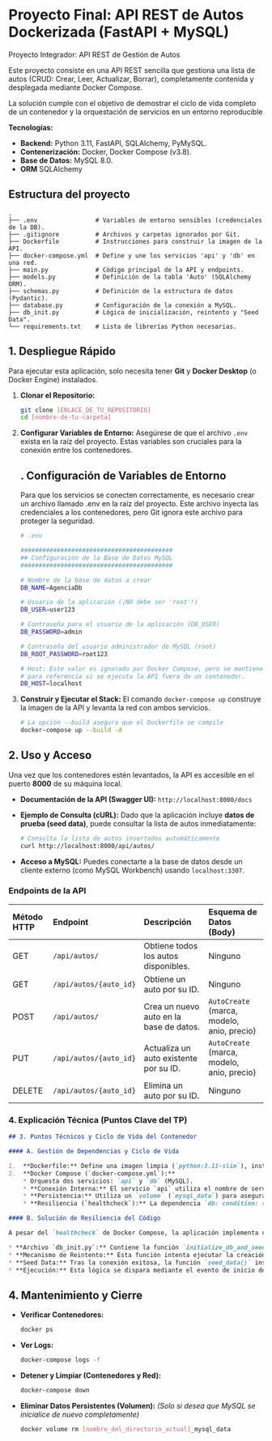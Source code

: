 # Proyecto Final: API REST de Autos Dockerizada (FastAPI + MySQL)

Proyecto Integrador: API REST de Gestión de Autos

Este proyecto consiste en una API REST sencilla que gestiona una lista de autos (CRUD: Crear, Leer, Actualizar, Borrar), completamente contenida y desplegada mediante Docker Compose.

La solución cumple con el objetivo de demostrar el ciclo de vida completo de un contenedor y la orquestación de servicios en un entorno reproducible

**Tecnologías:**
* **Backend:** Python 3.11, FastAPI, SQLAlchemy, PyMySQL.
* **Contenerización:** Docker, Docker Compose (v3.8).
* **Base de Datos:** MySQL 8.0.
* **ORM** SQLAlchemy


## Estructura del proyecto
```text
.
├── .env                # Variables de entorno sensibles (credenciales de la DB).
├── .gitignore          # Archivos y carpetas ignorados por Git.
├── Dockerfile          # Instrucciones para construir la imagen de la API.
├── docker-compose.yml  # Define y une los servicios 'api' y 'db' en una red.
├── main.py             # Código principal de la API y endpoints.
├── models.py           # Definición de la tabla 'Auto' (SQLAlchemy ORM).
├── schemas.py          # Definición de la estructura de datos (Pydantic).
├── database.py         # Configuración de la conexión a MySQL.
├── db_init.py          # Lógica de inicialización, reintento y "Seed Data".
└── requirements.txt    # Lista de librerías Python necesarias.
```

## 1. Despliegue Rápido

Para ejecutar esta aplicación, solo necesita tener **Git** y **Docker Desktop** (o Docker Engine) instalados.

1.  **Clonar el Repositorio:**
    ```bash
    git clone [ENLACE_DE_TU_REPOSITORIO]
    cd [nombre-de-tu-carpeta]
    ```

2.  **Configurar Variables de Entorno:**
    Asegúrese de que el archivo `.env` exista en la raíz del proyecto. Estas variables son cruciales para la conexión entre los contenedores.

    ## . Configuración de Variables de Entorno

    Para que los servicios se conecten correctamente, es necesario crear un archivo llamado .env en la raíz del proyecto. Este archivo inyecta las credenciales a los contenedores, pero Git ignora este archivo para proteger la seguridad.
    ```bash
    # .env

    ##########################################
    ## Configuración de la Base de Datos MySQL
    ##########################################

    # Nombre de la base de datos a crear
    DB_NAME=AgenciaDb

    # Usuario de la aplicación (¡NO debe ser 'root'!)
    DB_USER=user123

    # Contraseña para el usuario de la aplicación (DB_USER)
    DB_PASSWORD=admin

    # Contraseña del usuario administrador de MySQL (root)
    DB_ROOT_PASSWORD=root123

    # Host: Este valor es ignorado por Docker Compose, pero se mantiene
    # para referencia si se ejecuta la API fuera de un contenedor.
    DB_HOST=localhost
    ```
3.  **Construir y Ejecutar el Stack:**
    El comando `docker-compose up` construye la imagen de la API y levanta la red con ambos servicios.
    ```bash
    # La opción --build asegura que el Dockerfile se compile
    docker-compose up --build -d
    ```


## 2. Uso y Acceso

Una vez que los contenedores estén levantados, la API es accesible en el puerto **8000** de su máquina local.

* **Documentación de la API (Swagger UI):**
    `http://localhost:8000/docs`

* **Ejemplo de Consulta (cURL):**
    Dado que la aplicación incluye **datos de prueba (seed data)**, puede consultar la lista de autos inmediatamente:
    ```bash
    # Consulta la lista de autos insertados automáticamente
    curl http://localhost:8000/api/autos/
    ```

*   **Acceso a MySQL:** Puedes conectarte a la base de datos desde un cliente externo (como MySQL Workbench) usando `localhost:3307`.

### Endpoints de la API

| Método HTTP | Endpoint                  | Descripción                             | Esquema de Datos (Body)                    |
| :---------- | :------------------------ | :-------------------------------------- | :------------------------------------------|
| GET         | `/api/autos/`             | Obtiene todos los autos disponibles.    | Ninguno                                    |
| GET         | `/api/autos/{auto_id}`    | Obtiene un auto por su ID.              | Ninguno                                    |
| POST        | `/api/autos/`             | Crea un nuevo auto en la base de datos. | `AutoCreate` (marca, modelo, anio, precio) |
| PUT         | `/api/autos/{auto_id}`    | Actualiza un auto existente por su ID.  | `AutoCreate` (marca, modelo, anio, precio) |
| DELETE      | `/api/autos/{auto_id}`    | Elimina un auto por su ID.              | Ninguno                                    |

### 4. Explicación Técnica (Puntos Clave del TP)

```markdown
## 3. Puntos Técnicos y Ciclo de Vida del Contenedor

#### A. Gestión de Dependencias y Ciclo de Vida

1.  **Dockerfile:** Define una imagen limpia (`python:3.11-slim`), instala dependencias (`requirements.txt`), y usa `CMD ["uvicorn"...]` como comando de inicio.
2.  **Docker Compose (`docker-compose.yml`):**
    * Orquesta dos servicios: `api` y `db` (MySQL).
    * **Conexión Interna:** El servicio `api` utiliza el nombre de servicio **`db`** como host, conectándose al puerto **3306** interno. (Nota: El puerto `3307:3306` en el servicio `db` es solo para acceso externo, no para la comunicación entre contenedores).
    * **Persistencia:** Utiliza un `volume` (`mysql_data`) para asegurar que los datos de MySQL persistan si el contenedor `db` se detiene o se reinicia.
    * **Resiliencia (`healthcheck`):** La dependencia `db: condition: service_healthy` combinada con el `healthcheck` de MySQL garantiza que la API no intentará iniciar hasta que la base de datos esté lista para aceptar conexiones.

#### B. Solución de Resiliencia del Código

A pesar del `healthcheck` de Docker Compose, la aplicación implementa una lógica de reintento en el código Python para manejar la ventana de tiempo donde la base de datos puede estar lista pero lenta para responder a consultas de SQLAlchemy:

* **Archivo `db_init.py`:** Contiene la función `initialize_db_and_seed()`.
* **Mecanismo de Reintento:** Esta función intenta ejecutar la creación de tablas (`Base.metadata.create_all`) hasta **10 veces** con un retraso de 2 segundos, capturando los errores de `OperationalError` de MySQL.
* **Seed Data:** Tras la conexión exitosa, la función `seed_data()` inserta datos de prueba si la tabla está vacía, haciendo que la API sea funcional inmediatamente.
* **Ejecución:** Esta lógica se dispara mediante el evento de inicio de FastAPI: `@app.on_event("startup")` en `main.py`.
```

## 4. Mantenimiento y Cierre

* **Verificar Contenedores:**
    ```bash
    docker ps
    ```
* **Ver Logs:**
    ```bash
    docker-compose logs -f
    ```
* **Detener y Limpiar (Contenedores y Red):**
    ```bash
    docker-compose down
    ```
* **Eliminar Datos Persistentes (Volumen):**
    *(Solo si desea que MySQL se inicialice de nuevo completamente)*
    ```bash
    docker volume rm [nombre_del_directorio_actual]_mysql_data
    ```
